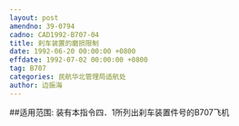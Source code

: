```yaml
---
layout: post
amendno: 39-0794
cadno: CAD1992-B707-04
title: 刹车装置的磨损限制
date: 1992-06-20 00:00:00 +0800
effdate: 1992-07-02 00:00:00 +0800
tag: B707
categories: 民航华北管理局适航处
author: 边振海
---
```


##适用范围:
装有本指令四．1所列出刹车装置件号的B707飞机

